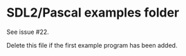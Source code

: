 # SDL2/Pascal examples folder

See issue #22.

Delete this file if the first example program has been added.
